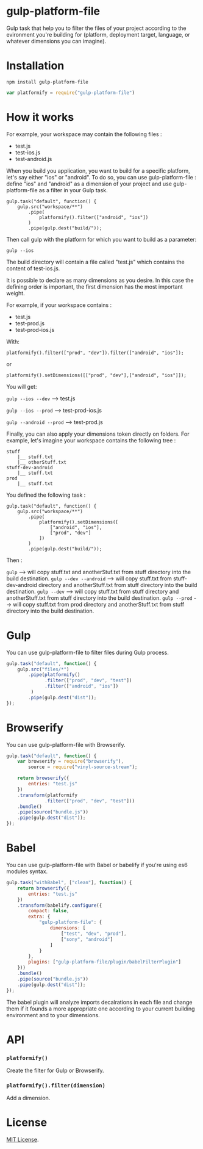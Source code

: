 # gulp-platform-file
Gulp task that help you to filter the files of your project according to the evironment you're building for (platform, deployment target, language, or whatever dimensions you can imagine).

Installation
============

`npm install gulp-platform-file`

```js
var platformify = require("gulp-platform-file")
```

How it works
============

For example, your workspace may contain the following files :
 * test.js
 * test-ios.js
 * test-android.js

When you build you application, you want to build for a specific platform, let's say either "ios" or "android".
To do so, you can use gulp-platform-file : define "ios" and "android" as a dimension of your project and use gulp-platform-file as a filter in your Gulp task.

```
gulp.task("default", function() {
    gulp.src("workspace/**")
        .pipe(
            platformify().filter(["android", "ios"])
        )
        .pipe(gulp.dest("build/"));
```

Then call gulp with the platform for which you want to build as a parameter:

```gulp --ios```

The build directory will contain a file called "test.js" which contains the content of test-ios.js.

It is possible to declare as many dimensions as you desire. In this case the defining order is important, the first dimension has the most important weight.

For example, if your workspace contains :
 * test.js
 * test-prod.js
 * test-prod-ios.js

With:

```platformify().filter(["prod", "dev"]).filter(["android", "ios"]);```

or

```platformify().setDimensions([["prod", "dev"],["android", "ios"]]);```

You will get:

```gulp --ios --dev``` --> test.js

```gulp --ios --prod``` --> test-prod-ios.js

```gulp --android --prod``` --> test-prod.js

Finally, you can also apply your dimensions token directly on folders. For example, let's imagine your workspace contains the following tree :
```
stuff
    |__ stuff.txt
    |__ otherStuff.txt
stuff-dev-android
    |__ stuff.txt
prod
    |__ stuff.txt
```
You defined the following task :
```
gulp.task("default", function() {
    gulp.src("workspace/**")
        .pipe(
            platformify().setDimensions([
                ["android", "ios"],
                ["prod", "dev"]
            ])
        )
        .pipe(gulp.dest("build/"));
```

Then :

```gulp``` --> will copy stuff.txt and anotherStuf.txt from stuff directory into the build destination.
```gulp --dev --android``` --> will copy stuff.txt from stuff-dev-android directory and anotherStuff.txt from stuff directory into the build destination.
```gulp --dev``` --> will copy stuff.txt from stuff directory and anotherStuff.txt from stuff directory into the build destination.
```gulp --prod``` --> will copy stuff.txt from prod directory and anotherStuff.txt from stuff directory into the build destination.

Gulp
====

You can use gulp-platform-file to filter files during Gulp process.

```js
gulp.task("default", function() {
    gulp.src("files/*")
        .pipe(platformify()
              .filter(["prod", "dev", "test"])
              .filter(["android", "ios"])
         )
        .pipe(gulp.dest("dist"));
});
```

Browserify
==========

You can use gulp-platform-file with Browserify.

```js
gulp.task("default", function() {
    var browserify = require("browserify"),
        source = require("vinyl-source-stream");

    return browserify({
        entries: "test.js"
    })
    .transform(platformify
              .filter(["prod", "dev", "test"]))
    .bundle()
    .pipe(source("bundle.js"))
    .pipe(gulp.dest("dist"));
});
```

Babel
=====

You can use gulp-platform-file with Babel or babelify if you're using es6 modules syntax.

```js
gulp.task("withBabel", ["clean"], function() {
    return browserify({
        entries: "test.js"
    })
    .transform(babelify.configure({
        compact: false,
        extra: {
            "gulp-platform-file": {
                dimensions: [
                    ["test", "dev", "prod"],
                    ["sony", "android"]
                ]
            }
        },
        plugins: ["gulp-platform-file/plugin/babelFilterPlugin"]
    }))
    .bundle()
    .pipe(source("bundle.js"))
    .pipe(gulp.dest("dist"));
});
```

The babel plugin will analyze imports decalrations in each file and change them if it founds a more appropriate one
according to your current building environment and to your dimensions.

API
===

### `platformify()` ###

Create the filter for Gulp or Browserify.

### `platformify().filter(dimension)` ###

Add a dimension.

License
=======

[MIT License](LICENSE).
